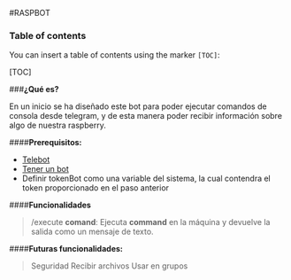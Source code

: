 #RASPBOT

### Table of contents

You can insert a table of contents using the marker `[TOC]`:

[TOC]

###**¿Qué es?**

En un inicio se ha diseñado este bot para poder ejecutar comandos de consola desde telegram, y de esta manera poder recibir información sobre algo de nuestra raspberry.


####**Prerequisitos:**

 - [Telebot](https://github.com/eternnoir/pyTelegramBotAPI)
 - [Tener un bot](https://core.telegram.org/bots)
 - Definir tokenBot como una variable del sistema, la cual contendra el token proporcionado en el paso anterior



####**Funcionalidades**
> /execute **comand**: Ejecuta **command** en la máquina y devuelve la salida como un mensaje de texto.

####**Futuras funcionalidades:**
> Seguridad
> Recibir archivos
> Usar en grupos


